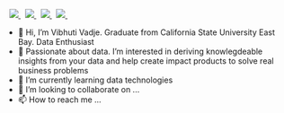 <p align="left"> 
<!--  <img src=https://komarev.com/ghpvc/?username=vibhutivadje alt=vibhutivadje/>  -->
 &nbsp; 
 
  
  <a href="https://www.linkedin.com/in/vibhutivadje/">
    <img src="https://img.shields.io/badge/Laxmikant-Pandhare-blue?style=flat&logo=linkedin">
  </a> &nbsp; 

  
 <a href="https://medium.com/@laxmikantpandhare">
    <img src="https://img.shields.io/badge/-%40laxmikantpandhare-black?style=flat&logo=medium">
  </a>&nbsp; 
  
   <a href="https://twitter.com/laxmikantpandha">
    <img src="https://img.shields.io/twitter/url?label=Laxmikant%20Pandhare&style=social&url=https%3A%2F%2Ftwitter.com%2Flaxmikantpandha">
  </a>&nbsp; 
 
   
   <a href="https://www.youtube.com/channel/UCxGW3wUKTg6OqSeThSGx8dQ?view_as=subscriber">
    <img src="https://img.shields.io/badge/-Laxmikant%20Pandhare-red?style=flat&logo=youtube">
  </a> &nbsp; 

  
</p>

- 👋 Hi, I’m Vibhuti Vadje. Graduate from California State University East Bay. Data Enthusiast
- 👀 Passionate about data. I’m interested in deriving knowlegdeable insights from your data and help create impact products to solve real business problems
- 🌱 I’m currently learning data technologies
- 💞️ I’m looking to collaborate on ...
- 📫 How to reach me ...

<!---
vibhutivadje/vibhutivadje is a ✨ special ✨ repository because its `README.md` (this file) appears on your GitHub profile.
You can click the Preview link to take a look at your changes.
--->

